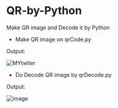 # QR-by-Python

Make QR image and Decode it by Python

 - Make QR image on qrCode.py

Output:
 
 ![MYtwiter](https://user-images.githubusercontent.com/107805330/182928469-073dc3c5-79e3-4814-a33a-c3e26c526c37.png)
 
  - Do Decode QR image by qrDecode.py
 
Output:
 
 ![image](https://user-images.githubusercontent.com/107805330/182928983-4289d93f-3c9b-4606-a92a-d46f49780e39.png)

